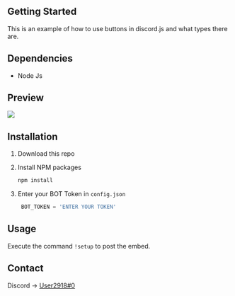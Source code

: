## Getting Started

This is an example of how to use buttons in discord.js and what types there are.
## Dependencies

- Node Js

## Preview
<img src = "https://cdn.discordapp.com/attachments/891291409213173820/1090036973588201532/image.png">


## Installation



1. Download this repo

2. Install NPM packages
   ```sh
   npm install
   ```
3. Enter your BOT Token in `config.json`
   ```js
    BOT_TOKEN = 'ENTER YOUR TOKEN'
   ```


## Usage
Execute the command ``!setup`` to post the embed.


## Contact

Discord -> [User2918#0](https://discordapp.com/users/714165559809540167)




